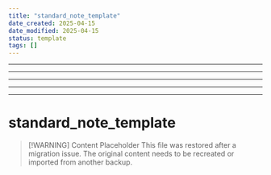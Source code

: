 ```yaml
---
title: "standard_note_template"
date_created: 2025-04-15
date_modified: 2025-04-15
status: template
tags: []
---
```


---

---

---

---

---

# standard_note_template

> [\!WARNING] Content Placeholder
> This file was restored after a migration issue. The original content needs to be recreated or imported from another backup.

